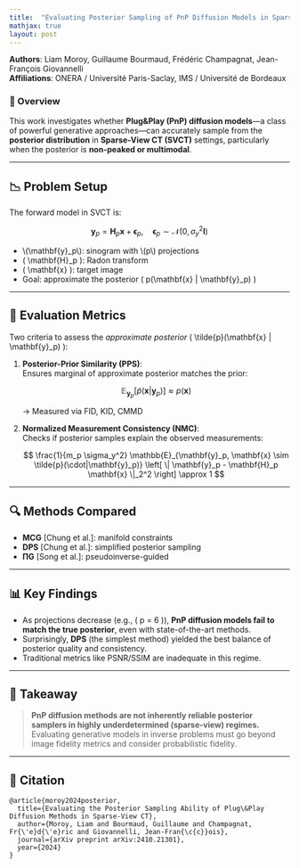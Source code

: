 ```yaml
---
title:  "Evaluating Posterior Sampling of PnP Diffusion Models in Sparse-View CT - ICASSP 2025"
mathjax: true
layout: post
---
```


**Authors**: Liam Moroy, Guillaume Bourmaud, Frédéric Champagnat, Jean-François Giovannelli  
**Affiliations**: ONERA / Université Paris-Saclay, IMS / Université de Bordeaux  

### 🧠 Overview

This work investigates whether **Plug&Play (PnP) diffusion models**—a class of powerful generative approaches—can accurately sample from the **posterior distribution** in **Sparse-View CT (SVCT)** settings, particularly when the posterior is **non-peaked or multimodal**.


---

## 📉 Problem Setup

The forward model in SVCT is:

$$
\mathbf{y}_p = \mathbf{H}_p \mathbf{x} + \boldsymbol{\epsilon}_p, \quad \boldsymbol{\epsilon}_p \sim \mathcal{N}(0, \sigma_y^2 \mathbf{I})
$$

- \\(\mathbf{y}_p\\): sinogram with \\(p\\) projections  
- \( \mathbf{H}_p \): Radon transform  
- \( \mathbf{x} \): target image  
- Goal: approximate the posterior \( p(\mathbf{x} | \mathbf{y}_p) \)

---

## 🧪 Evaluation Metrics

Two criteria to assess the *approximate posterior* \( \tilde{p}(\mathbf{x} | \mathbf{y}_p) \):

1. **Posterior-Prior Similarity (PPS)**:  
   Ensures marginal of approximate posterior matches the prior:

   $$
   \mathbb{E}_{\mathbf{y}_p}[\tilde{p}(\mathbf{x}|\mathbf{y}_p)] \approx p(\mathbf{x})
   $$

   → Measured via FID, KID, CMMD

2. **Normalized Measurement Consistency (NMC)**:  
   Checks if posterior samples explain the observed measurements:

   $$
   \frac{1}{m_p \sigma_y^2} \mathbb{E}_{\mathbf{y}_p, \mathbf{x} \sim \tilde{p}(\cdot|\mathbf{y}_p)} \left[ \| \mathbf{y}_p - \mathbf{H}_p \mathbf{x} \|_2^2 \right] \approx 1
   $$

---

## 🔍 Methods Compared

- **MCG** [Chung et al.]: manifold constraints  
- **DPS** [Chung et al.]: simplified posterior sampling  
- **ΠG** [Song et al.]: pseudoinverse-guided

---

## 📊 Key Findings

- As projections decrease (e.g., \( p = 6 \)), **PnP diffusion models fail to match the true posterior**, even with state-of-the-art methods.
- Surprisingly, **DPS** (the simplest method) yielded the best balance of posterior quality and consistency.
- Traditional metrics like PSNR/SSIM are inadequate in this regime.

---

## 🧩 Takeaway

> **PnP diffusion methods are not inherently reliable posterior samplers in highly underdetermined (sparse-view) regimes.**  
> Evaluating generative models in inverse problems must go beyond image fidelity metrics and consider probabilistic fidelity.

---

## 📘 Citation
```
@article{moroy2024posterior,
  title={Evaluating the Posterior Sampling Ability of Plug\&Play Diffusion Methods in Sparse-View CT},
  author={Moroy, Liam and Bourmaud, Guillaume and Champagnat, Fr{\'e}d{\'e}ric and Giovannelli, Jean-Fran{\c{c}}ois},
  journal={arXiv preprint arXiv:2410.21301},
  year={2024}
}
```
